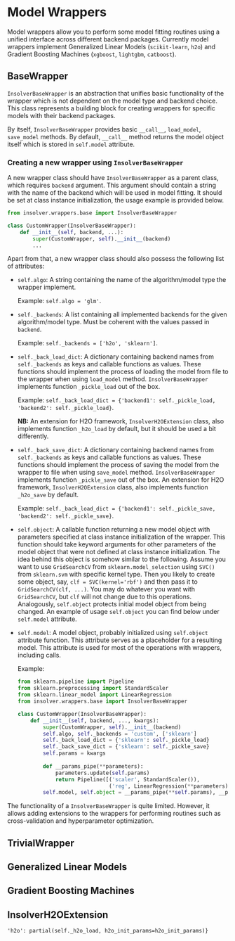 # Model Wrappers

Model wrappers allow you to perform some model fitting routines
using a unified interface across different backend packages.  Currently model wrappers implement
Generalized Linear Models (`scikit-learn`, `h2o`) and Gradient Boosting Machines (`xgboost`, `lightgbm`, `catboost`).

## BaseWrapper
`InsolverBaseWrapper` is an abstraction that unifies basic functionality of the wrapper which is not dependent
on the model type and backend choice. This class represents a building block for creating wrappers for specific models
with their backend packages.

By itself, `InsolverBaseWrapper` provides basic `__call__`, `load_model`, `save_model` methods. By default, `__call__`
method returns the model object itself which is stored in `self.model` attribute.

### Creating a new wrapper using `InsolverBaseWrapper`
A new wrapper class should have `InsolverBaseWrapper` as a parent class, which requires `backend` argument.
This argument should contain a string with the name of the backend which will be used in model fitting.
It should be set at class instance initialization, the usage example is provided below.

```python
from insolver.wrappers.base import InsolverBaseWrapper

class CustomWrapper(InsolverBaseWrapper):
    def __init__(self, backend, ...):
        super(CustomWrapper, self).__init__(backend)
        ...
```

Apart from that, a new wrapper class should also possess the following list of attributes: 
* `self.algo`: A string containing the name of the algorithm/model type the wrapper implement.
  
  Example: `self.algo = 'glm'`.
* `self._backends`: A list containing all implemented backends for the given algorithm/model type. Must be coherent with 
  the values passed in `backend`.
  
  Example: `self._backends = ['h2o', 'sklearn']`.
* `self._back_load_dict`: A dictionary containing backend names from `self._backends` as keys and callable functions as 
values. These functions should implement the process of loading the model from file to the wrapper when using
  `load_model` method. `InsolverBaseWrapper` implements function `_pickle_load` out of the box. 
  
  Example: `self._back_load_dict = {'backend1': self._pickle_load, 'backend2': self._pickle_load}`.
  
  **NB:** An extension for H2O framework, `InsolverH2OExtension` class, also implements function `_h2o_load` by default,
  but it should be used a bit differently.

* `self._back_save_dict`: A dictionary containing backend names from `self._backends` as keys and callable functions as 
values. These functions should implement the process of saving the model from the wrapper to file when using
  `save_model` method. `InsolverBaseWrapper` implements function `_pickle_save` out of the box. An extension for H2O
  framework, `InsolverH2OExtension` class, also implements function `_h2o_save` by default.
  
  Example: `self._back_load_dict = {'backend1': self._pickle_save, 'backend2': self._pickle_save}`.

* `self.object`: A callable function returning a new model object with parameters specified at class instance
  initialization of the wrapper. This function should take keyword arguments for other parameters of the model object 
  that were not defined at class instance initialization. The idea behind this object is somehow similar to the
  following. Assume you want to use `GridSearchCV` from `sklearn.model_selection` using `SVC()` from `sklearn.svm` with
  specific kernel type. Then you likely to create some object, say, `clf = SVC(kernel='rbf')` and then pass it to 
  `GridSearchCV(clf, ...)`. You may do whatever you want with `GridSearchCV`, but `clf` will not change due to this
  operations. Analogously, `self.object` protects initial model object from being changed. An example of usage
  `self.object` you can find below under `self.model` attribute.
  
* `self.model`: A model object, probably initialized using `self.object` attribute function. This attribute serves as a 
  placeholder for a resulting model. This attribute is used for most of the operations with wrappers, including calls.

  Example:
  ```python
  from sklearn.pipeline import Pipeline
  from sklearn.preprocessing import StandardScaler
  from sklearn.linear_model import LinearRegression
  from insolver.wrappers.base import InsolverBaseWrapper

  class CustomWrapper(InsolverBaseWrapper):
      def __init__(self, backend, ..., kwargs):
          super(CustomWrapper, self).__init__(backend)
          self.algo, self._backends = 'custom', ['sklearn']
          self._back_load_dict = {'sklearn': self._pickle_load}
          self._back_save_dict = {'sklearn': self._pickle_save} 
          self.params = kwargs
        
          def __params_pipe(**parameters):
              parameters.update(self.params)
              return Pipeline([('scaler', StandardScaler()),
                               ('reg', LinearRegression(**parameters))])
          self.model, self.object = __params_pipe(**self.params), __params_pipe 
  ```
  
The functionality of a `InsolverBaseWrapper` is quite limited. However, it allows adding extensions to the wrappers 
for performing routines such as cross-validation and hyperparameter optimization.  

## TrivialWrapper

## Generalized Linear Models

## Gradient Boosting Machines

## InsolverH2OExtension
`'h2o': partial(self._h2o_load, h2o_init_params=h2o_init_params)}`
